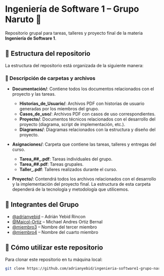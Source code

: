 # Ingeniería de Software 1 – Grupo Naruto 🍥

Repositorio grupal para tareas, talleres y proyecto final de la materia **Ingeniería de Software 1**.

## 📁 Estructura del repositorio

La estructura del repositorio está organizada de la siguiente manera:


### 📂 Descripción de carpetas y archivos

- **Documentación/**: Contiene todos los documentos relacionados con el proyecto y las tareas.
  - **Historias_de_Usuario/**: Archivos PDF con historias de usuario generadas por los miembros del grupo.
  - **Casos_de_uso/**: Archivos PDF con casos de uso correspondientes.
  - **Proyecto/**: Documentos técnicos relacionados con el desarrollo del proyecto (diagrama, script de implementación, etc.).
  - **Diagramas/**: Diagramas relacionados con la estructura y diseño del proyecto.
  
- **Asignaciones/**: Carpeta que contiene las tareas, talleres y entregas del curso.
  - **Tarea_##_<nickname>.pdf**: Tareas individuales del grupo.
  - **Tarea_##.pdf**: Tareas grupales.
  - **Taller_<tema>.pdf**: Talleres realizados durante el curso.

- **Proyecto/**: Contendrá todos los archivos relacionados con el desarrollo y la implementación del proyecto final. La estructura de esta carpeta dependerá de la tecnología y metodología que utilicemos.

## 👥 Integrantes del Grupo

- [@adrianyebid](https://github.com/adrianyebid) – Adrián Yebid Rincon
- [@Maicol-Ortiz](https://github.com/Maicol-Ortiz) – Michael Andres Ortiz Bernal
- [@miembro3](https://github.com/miembro3) – Nombre del tercer miembro
- [@miembro4](https://github.com/miembro4) – Nombre del cuarto miembro

## 🚀 Cómo utilizar este repositorio

Para clonar este repositorio en tu máquina local:

```bash
git clone https://github.com/adrianyebid/ingenieria-software1-grupo-naruto.git
